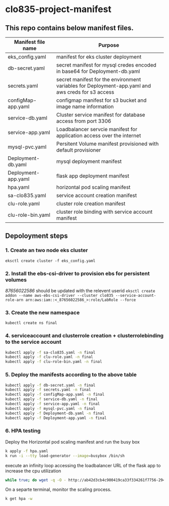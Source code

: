 # clo835-project-manifest

## This repo contains below manifest files.
|Manifest file name | Purpose|
|- |- |
|eks_config.yaml|manifest for eks cluster deployment|
|db-secret.yaml|secret manifest for mysql credes encoded in base64 for Deployment-db.yaml|
|secrets.yaml|secret manifest for the environment variables for Deployment-app.yaml and aws creds for s3 access|
|configMap-app.yaml|configmap manifest for s3 bucket and image name information |
|service-db.yaml| Cluster service manifest for database access from port 3306 |
|service-app.yaml| Loadbalancer servcie manifest for application access over the internet |
|mysql-pvc.yaml| Persitent Volume manifest provisioned with default provisioner |
|Deployment-db.yaml |mysql deployment manifest|
|Deployment-app.yaml|flask app deployment manifest|
|hpa.yaml |horizontal pod scaling manifest|
|sa-clo835.yaml|service account creation manifest|
|clu-role.yaml|cluster role creation manifest|
|clu-role-bin.yaml|cluster role binding with service account manifest|         
                    
## Depoloyment steps



### 1. Create an two node eks cluster

`eksctl create cluster -f eks_config.yaml`

### 2. Install the ebs-csi-driver to provision ebs for persistent volumes 
_87656022586_ should be updated with the relevent userid
`eksctl create addon --name aws-ebs-csi-driver --cluster clo835 --service-account-role-arn arn:aws:iam::<_87656022586_>:role/LabRole --force`

### 3. Create the new namespace 

`kubectl create ns final`

### 4. serviceaccount and clusterrole creation + clusterrolebinding to the service account

```bash
kubectl apply -f sa-clo835.yaml -n final
kubectl apply -f clu-role.yaml -n final
kubectl apply -f clu-role-bin.yaml -n final
```

### 5. Deploy the manifests according to the above table

```bash
kubectl apply -f db-secret.yaml -n final
kubectl apply -f secrets.yaml -n final
kubectl apply -f configMap-app.yaml -n final
kubectl apply -f service-db.yaml -n final
kubectl apply -f service-app.yaml -n final
kubectl apply -f mysql-pvc.yaml -n final
kubectl apply -f Deployment-db.yaml -n final
kubectl apply -f Deployment-app.yaml -n final
```

### 6. HPA testing
Deploy the Horizontal pod scaling manifest and run the busy box
```bash
k apply -f hpa.yaml
k run -i --tty load-generator --image=busybox /bin/sh
```
execute an infinity loop accessing the loadbalancer URL of the flask app to increase the cpu utilization

```bash
while true; do wget -q -O - http://ab42d3cb4c900419ca33f334261f7756-294325994.us-east-1.elb.amazonaws.com:81; done
```
On a separte terminal, monitor the scaling process.
```bash
k get hpa -w
```


